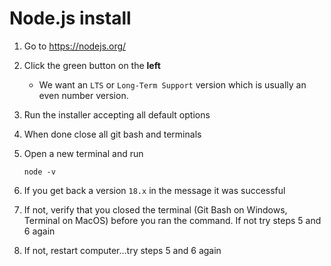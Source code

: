 # Node.js install

1. Go to https://nodejs.org/
2. Click the green button on the **left**
   - We want an `LTS` or `Long-Term Support` version which is usually an even number version.
3. Run the installer accepting all default options
4. When done close all git bash and terminals
5. Open a new terminal and run

   ```
   node -v
   ```

6. If you get back a version `18.x` in the message it was successful
7. If not, verify that you closed the terminal (Git Bash on Windows, Terminal on MacOS) before you ran the command. If not try steps 5 and 6 again
8. If not, restart computer...try steps 5 and 6 again

